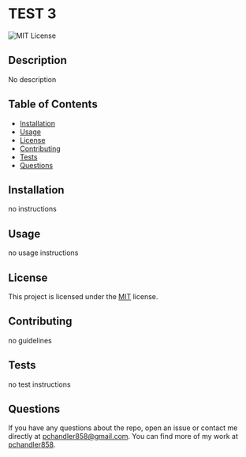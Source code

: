 # TEST 3

![MIT License](https://img.shields.io/badge/License-MIT-green.svg)

## Description
No description

## Table of Contents
- [Installation](#installation)
- [Usage](#usage)
- [License](#license)
- [Contributing](#contributing)
- [Tests](#tests)
- [Questions](#questions)

## Installation
no instructions

## Usage
no usage instructions

## License
This project is licensed under the [MIT](https://opensource.org/licenses/MIT) license.

## Contributing
no guidelines

## Tests
no test instructions

## Questions
If you have any questions about the repo, open an issue or contact me directly at pchandler858@gmail.com. You can find more of my work at [pchandler858](https://github.com/pchandler858).
